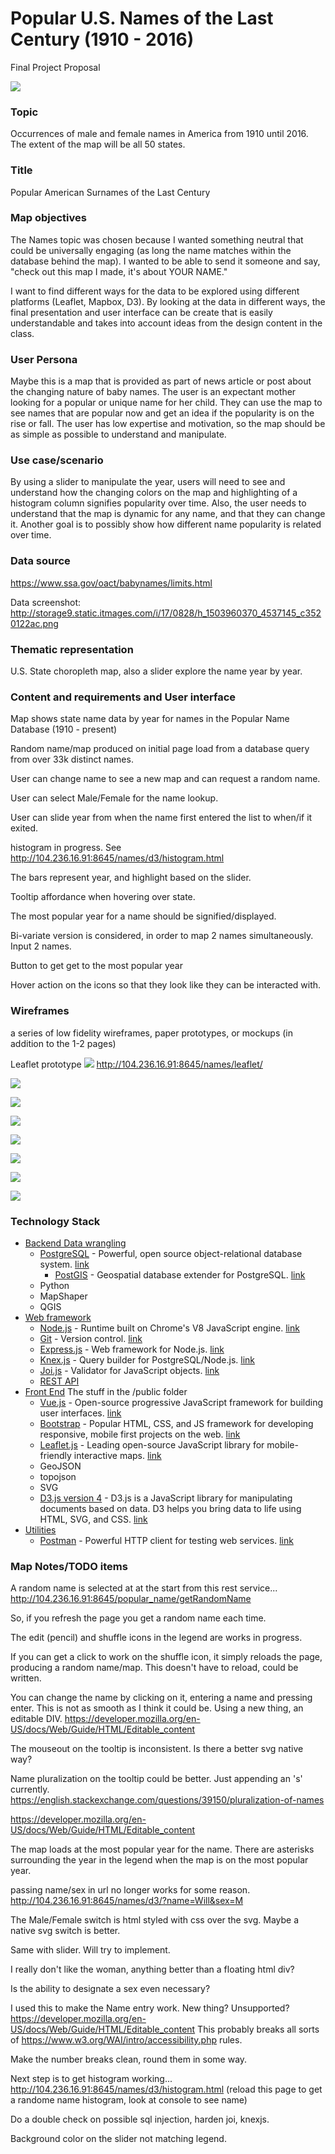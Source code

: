 # Popular U.S. Names of the Last Century (1910 - 2016)

Final Project Proposal

![](http://storage2.static.itmages.com/i/17/0911/h_1505100561_8959476_b8f21c9727.png "")

### Topic

Occurrences of male and female names in America from 1910 until 2016. The extent of the map will be all 50 states.

### Title

Popular American Surnames of the Last Century

### Map objectives

The Names topic was chosen because I wanted something neutral that could be universally engaging (as long the name matches within the database behind the map). I wanted to be able to send it someone and say, "check out this map I made, it's about YOUR NAME."

I want to find different ways for the data to be explored using different platforms (Leaflet, Mapbox, D3). By looking at the data in different ways, the final presentation and user interface can be create that is easily understandable and takes into account ideas from the design content in the class.

### User Persona

Maybe this is a map that is provided as part of news article or post about the changing nature of baby names. The user is an expectant mother looking for a popular or unique name for her child. They can use the map to see names that are popular now and get an idea if the popularity is on the rise or fall. The user has low expertise and motivation, so the map should be as simple as possible to understand and manipulate.

### Use case/scenario

By using a slider to manipulate the year, users will need to see and understand how the changing colors on the map and highlighting of a histogram column signifies popularity over time. Also, the user needs to understand that the map is dynamic for any name, and that they can change it. Another goal is to possibly show how different name popularity is related over time.

### Data source

https://www.ssa.gov/oact/babynames/limits.html

Data screenshot:
http://storage9.static.itmages.com/i/17/0828/h_1503960370_4537145_c3520122ac.png

### Thematic representation

U.S. State choropleth map, also a slider explore the name year by year.

### Content and requirements and User interface

Map shows state name data by year for names in the Popular Name Database (1910 - present)

Random name/map produced on initial page load from a database query from over 33k distinct names.

User can change name to see a new map and can request a random name.

User can select Male/Female for the name lookup.

User can slide year from when the name first entered the list to when/if it exited.

histogram in progress. See http://104.236.16.91:8645/names/d3/histogram.html

The bars represent year, and highlight based on the slider.

Tooltip affordance when hovering over state.

The most popular year for a name should be signified/displayed.

Bi-variate version is considered, in order to map 2 names simultaneously. Input 2 names.

Button to get get to the most popular year

Hover action on the icons so that they look like they can be interacted with.

### Wireframes

a series of low fidelity wireframes, paper prototypes, or mockups (in addition to the 1-2 pages)

Leaflet prototype
![](http://storage3.static.itmages.com/i/17/0911/h_1505101581_7314008_10493da923.png "")
http://104.236.16.91:8645/names/leaflet/

![](http://storage3.static.itmages.com/i/17/0911/h_1505097386_1540974_fef790703f.png "")

![](http://storage1.static.itmages.com/i/17/0911/h_1505096468_4092358_b48c0cd0bd.png "")

![](http://storage2.static.itmages.com/i/17/0911/h_1505096535_3247971_aa76d0e156.png "")

![](http://storage3.static.itmages.com/i/17/0911/h_1505096576_9497553_1b96437af9.png "")

![](http://storage1.static.itmages.com/i/17/0911/h_1505096986_5526102_dbae722e6d.png "")

![](http://storage3.static.itmages.com/i/17/0911/h_1505097046_2645969_c83f97308e.png "")

![](http://storage5.static.itmages.com/i/17/0911/h_1505097554_9759760_2522635eb1.png "")

###  Technology Stack

* [Backend Data wrangling](#backend)
  * [PostgreSQL](#install-postgresql) - Powerful, open source object-relational database system. [link](https://www.postgresql.org/)
    * [PostGIS](#install-postgis) - Geospatial database extender for PostgreSQL. [link](http://postgis.net/)
  * Python
  * MapShaper
  * QGIS
* [Web framework](#web-framework)
  * [Node.js](#install-node) - Runtime built on Chrome's V8 JavaScript engine. [link](https://nodejs.org/)
  * [Git](#git) - Version control. [link](https://git-scm.com/)
  * [Express.js](#express) - Web framework for Node.js. [link](https://expressjs.com/)
  * [Knex.js](#knex) - Query builder for PostgreSQL/Node.js. [link](http://knexjs.org/)
  * [Joi.js](#joi) - Validator for JavaScript objects. [link](http://mongoosejs.com/)
  * [REST API](#rest-api)
* [Front End](#front-end) The stuff in the /public folder
  * [Vue.js](#vue) - Open-source progressive JavaScript framework for building user interfaces. [link](https://vuejs.org/)
  * [Bootstrap](#bootstrap) - Popular HTML, CSS, and JS framework for developing responsive, mobile first projects on the web. [link](http://getbootstrap.com/)
  * [Leaflet.js](#leaflet) - Leading open-source JavaScript library for mobile-friendly interactive maps. [link](http://leafletjs.com/)
  * GeoJSON
  * topojson
  * SVG
  * [D3.js version 4](#d3js) - D3.js is a JavaScript library for manipulating documents based on data. D3 helps you bring data to life using HTML, SVG, and CSS. [link](https://d3js.org/)
* [Utilities](#utilities)
  * [Postman](#postman) - Powerful HTTP client for testing web services. [link](https://www.getpostman.com/)

### Map Notes/TODO items

A random name is selected at at the start from this rest service...
http://104.236.16.91:8645/popular_name/getRandomName

So, if you refresh the page you get a random name each time.

The edit (pencil) and shuffle icons in the legend are works in progress.

If you can get a click to work on the shuffle icon, it simply reloads the page, producing a random name/map. This doesn't have to reload, could be written.

You can change the name by clicking on it, entering a name and pressing enter. This is not as smooth as I think it could be. Using a new thing, an editable DIV.
https://developer.mozilla.org/en-US/docs/Web/Guide/HTML/Editable_content

The mouseout on the tooltip is inconsistent. Is there a better svg native way?

Name pluralization on the tooltip could be better. Just appending an 's' currently.
https://english.stackexchange.com/questions/39150/pluralization-of-names

https://developer.mozilla.org/en-US/docs/Web/Guide/HTML/Editable_content

The map loads at the most popular year for the name. There are asterisks surrounding the year in the legend when the map is on the most popular year.

passing name/sex in url no longer works for some reason.
http://104.236.16.91:8645/names/d3/?name=Will&sex=M

The Male/Female switch is html styled with css over the svg. Maybe a native svg switch is better.

Same with slider. Will try to implement.

I really don't like the woman, anything better than a floating html div?

Is the ability to designate a sex even necessary?

I used this to make the Name entry work. New thing? Unsupported?
https://developer.mozilla.org/en-US/docs/Web/Guide/HTML/Editable_content
This probably breaks all sorts of https://www.w3.org/WAI/intro/accessibility.php rules.

Make the number breaks clean, round them in some way.

Next step is to get histogram working...
http://104.236.16.91:8645/names/d3/histogram.html
(reload this page to get a randome name histogram, look at console to see name)

Do a double check on possible sql injection, harden joi, knexjs.

Background color on the slider not matching legend.
